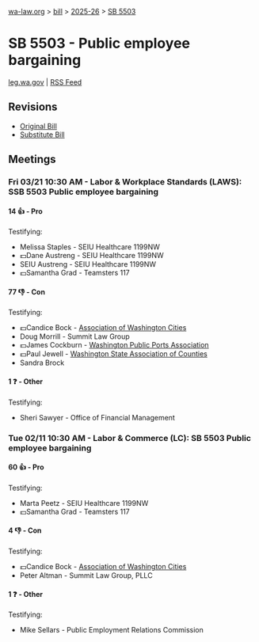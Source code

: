 [wa-law.org](/) > [bill](/bill/) > [2025-26](/bill/2025-26/) > [SB 5503](/bill/2025-26/sb/5503/)

# SB 5503 - Public employee bargaining
[leg.wa.gov](https://app.leg.wa.gov/billsummary?BillNumber=5503&Year=2025&Initiative=false) | [RSS Feed](./rss.xml)

## Revisions
* [Original Bill](1/)
* [Substitute Bill](S/)

## Meetings
### Fri 03/21 10:30 AM - Labor & Workplace Standards (LAWS): SSB 5503 Public employee bargaining
#### 14 👍 - Pro
Testifying:
* Melissa Staples - SEIU Healthcare 1199NW
* 💵Dane Austreng - SEIU Healthcare 1199NW
* SEIU Austreng - SEIU Healthcare 1199NW
* 💵Samantha Grad - Teamsters 117

#### 77 👎 - Con
Testifying:
* 💵Candice Bock - [Association of Washington Cities](/org/association_of_washington_cities/)
* Doug Morrill - Summit Law Group
* 💵James Cockburn - [Washington Public Ports Association](/org/washington_public_ports_association/)
* 💵Paul Jewell - [Washington State Association of Counties](/org/washington_state_association_of_counties/)
* Sandra Brock

#### 1 ❓ - Other
Testifying:
* Sheri Sawyer - Office of Financial Management

### Tue 02/11 10:30 AM - Labor & Commerce (LC): SB 5503 Public employee bargaining
#### 60 👍 - Pro
Testifying:
* Marta Peetz - SEIU Healthcare 1199NW
* 💵Samantha Grad - Teamsters 117

#### 4 👎 - Con
Testifying:
* 💵Candice Bock - [Association of Washington Cities](/org/association_of_washington_cities/)
* Peter Altman - Summit Law Group, PLLC

#### 1 ❓ - Other
Testifying:
* Mike Sellars - Public Employment Relations Commission
